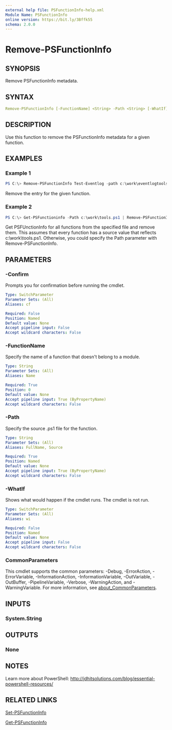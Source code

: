 ```yaml
---
external help file: PSFunctionInfo-help.xml
Module Name: PSFunctionInfo
online version: https://bit.ly/3Bffk55
schema: 2.0.0
---
```


# Remove-PSFunctionInfo

## SYNOPSIS

Remove PSFunctionInfo metadata.

## SYNTAX

```yaml
Remove-PSFunctionInfo [-FunctionName] <String> -Path <String> [-WhatIf] [-Confirm] [<CommonParameters>]
```

## DESCRIPTION

Use this function to remove the PSFunctionInfo metadata for a given function.

## EXAMPLES

### Example 1

```powershell
PS C:\> Remove-PSFunctionInfo Test-Eventlog -path c:\work\eventlogtools.ps1
```

Remove the entry for the given function.

### Example 2

```powershell
PS C:\> Get-PSFunctioninfo -Path c:\work\tools.ps1 | Remove-PSFunctionInfo
```

Get PSFUnctionInfo for all functions from the specified file and remove them. This assumes that every function has a source value that reflects c:\work\tools.ps1. Otherwise, you could specify the Path parameter with Remove-PSFunctionInfo.

## PARAMETERS

### -Confirm

Prompts you for confirmation before running the cmdlet.

```yaml
Type: SwitchParameter
Parameter Sets: (All)
Aliases: cf

Required: False
Position: Named
Default value: None
Accept pipeline input: False
Accept wildcard characters: False
```

### -FunctionName

Specify the name of a function that doesn't belong to a module.

```yaml
Type: String
Parameter Sets: (All)
Aliases: Name

Required: True
Position: 0
Default value: None
Accept pipeline input: True (ByPropertyName)
Accept wildcard characters: False
```

### -Path

Specify the source .ps1 file for the function.

```yaml
Type: String
Parameter Sets: (All)
Aliases: FullName, Source

Required: True
Position: Named
Default value: None
Accept pipeline input: True (ByPropertyName)
Accept wildcard characters: False
```

### -WhatIf

Shows what would happen if the cmdlet runs.
The cmdlet is not run.

```yaml
Type: SwitchParameter
Parameter Sets: (All)
Aliases: wi

Required: False
Position: Named
Default value: None
Accept pipeline input: False
Accept wildcard characters: False
```

### CommonParameters

This cmdlet supports the common parameters: -Debug, -ErrorAction, -ErrorVariable, -InformationAction, -InformationVariable, -OutVariable, -OutBuffer, -PipelineVariable, -Verbose, -WarningAction, and -WarningVariable. For more information, see [about_CommonParameters](http://go.microsoft.com/fwlink/?LinkID=113216).

## INPUTS

### System.String

## OUTPUTS

### None

## NOTES

Learn more about PowerShell: http://jdhitsolutions.com/blog/essential-powershell-resources/

## RELATED LINKS

[Set-PSFunctionInfo](Set-PSFunctionInfo.md)

[Get-PSFunctionInfo](Get-PSFunctionInfo.md)
